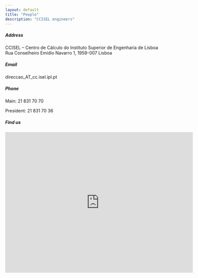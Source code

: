 ```yaml
---
layout: default
title: "People"
description: "CCISEL engineers"
---
```


##### Address

CCISEL – Centro de Cálculo do Instituto Superior de Engenharia de Lisboa
Rua Conselheiro Emídio Navarro 1,
1959-007 Lisboa

##### Email

direccao_AT_cc.isel.ipl.pt

##### Phone

Main:  21 831 70 70

President: 21 831 70 36

##### Find us

<iframe src="https://www.google.com/maps/embed?pb=!1m18!1m12!1m3!1d3111.3515739400236!2d-9.116828484653803!3d38.755639579592696!2m3!1f0!2f0!3f0!3m2!1i1024!2i768!4f13.1!3m3!1m2!1s0xd1933cd22f55ccb%3A0xd7f2376cff9bc60b!2sCentro%20de%20Calculo%2C%20Lisboa!5e0!3m2!1sen!2spt!4v1590756356573!5m2!1sen!2spt" width="600" height="450" frameborder="0" style="border:0;" allowfullscreen="" aria-hidden="false" tabindex="0"></iframe>